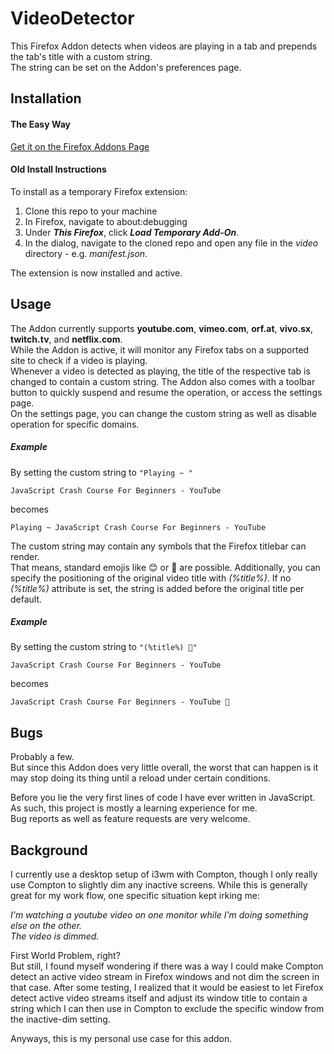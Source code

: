 # VideoDetector

This Firefox Addon detects when videos are playing in a tab and prepends the tab's title with a custom string.  
The string can be set on the Addon's preferences page.


## Installation

#### The Easy Way
 
[Get it on the Firefox Addons Page](https://addons.mozilla.org/de/firefox/addon/videodetector/)

#### Old Install Instructions
To install as a temporary Firefox extension:

1. Clone this repo to your machine
2. In Firefox, navigate to about:debugging
3. Under _**This Firefox**_, click _**Load Temporary Add-On**_.
4. In the dialog, navigate to the cloned repo and open any file in the _video_ directory - e.g. _manifest.json_.

The extension is now installed and active.

## Usage

The Addon currently supports **youtube.com**, **vimeo.com**, **orf.at**, **vivo.sx**, **twitch.tv**, and **netflix.com**.  
While the Addon is active, it will monitor any Firefox tabs on a supported site to check if a video is playing.  
Whenever a video is detected as playing, the title of the respective tab is changed to contain a custom string.
The Addon also comes with a toolbar button to quickly suspend and resume the operation, or access the settings page.  
On the settings page, you can change the custom string as well as disable operation for specific domains.

##### Example
By setting the custom string to `"Playing ~ "`

    JavaScript Crash Course For Beginners - YouTube
becomes

    Playing ~ JavaScript Crash Course For Beginners - YouTube

The custom string may contain any symbols that the Firefox titlebar can render.  
That means, standard emojis like 😊 or 🖤 are possible. Additionally, you can specify the positioning of the original video title with _(%title%)_. If no _(%title%)_ attribute is set, the string is added before the original title per default.

##### Example
By setting the custom string to `"(%title%) 🖤"`

	JavaScript Crash Course For Beginners - YouTube
becomes

	JavaScript Crash Course For Beginners - YouTube 🖤

## Bugs

Probably a few.  
But since this Addon does very little overall, the worst that can happen is it may stop doing its thing until a reload under certain conditions.  

Before you lie the very first lines of code I have ever written in JavaScript.
As such, this project is mostly a learning experience for me.  
Bug reports as well as feature requests are very welcome.

## Background

I currently use a desktop setup of i3wm with Compton, though I only really use Compton to slightly dim any inactive screens.
While this is generally great for my work flow, one specific situation kept irking me:

_I'm watching a youtube video on one monitor while I'm doing something else on the other.  
The video is dimmed._

First World Problem, right?  
But still, I found myself wondering if there was a way I could make Compton detect an active 
video stream in Firefox windows and not dim the screen in that case. After some testing, I realized that it would be easiest to
let Firefox detect active video streams itself and adjust its window title to contain a string which I can then use in Compton to exclude 
the specific window from the inactive-dim setting.

Anyways, this is my personal use case for this addon. 



